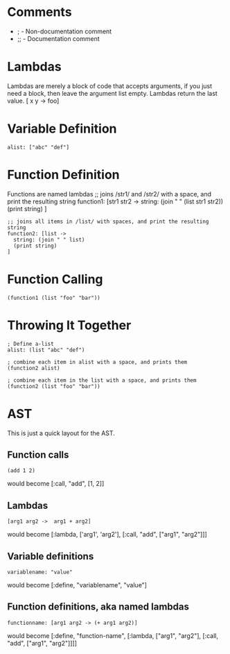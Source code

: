 Comments
========
* ;   -  Non-documentation comment
* ;;   -  Documentation comment


Lambdas
=======
Lambdas are merely a block of code that accepts arguments, if you just need a block, then leave the argument list empty.
Lambdas return the last value.
    [ x y -> foo]


Variable Definition
===================
    alist: ["abc" "def"]

Function Definition
===================
Functions are named lambdas
    ;; joins /str1/ and /str2/ with a space, and print the resulting string
    function1: [str1 str2 ->
      string: (join " " (list str1 str2))
      (print string)
    ]

    ;; joins all items in /list/ with spaces, and print the resulting string
    function2: [list ->
      string: (join " " list)
      (print string)
    ]

Function Calling
================
    (function1 (list "foo" "bar"))


Throwing It Together
====================
    ; Define a-list
    alist: (list "abc" "def")
    
    ; combine each item in alist with a space, and prints them
    (function2 alist)
    
    ; combine each item in the list with a space, and prints them
    (function2 (list "foo" "bar"))

AST
===
This is just a quick layout for the AST.

## Function calls ##
    (add 1 2)
would become
    [:call, "add", [1, 2]]

## Lambdas ##
    [arg1 arg2 ->  arg1 + arg2]
would become
    [:lambda, ['arg1', 'arg2'], [:call, "add", ["arg1", "arg2"]]]

## Variable definitions ##
    variablename: "value"
would become
    [:define, "variablename", "value"]

## Function definitions, aka named lambdas ##
    functionname: [arg1 arg2 -> (+ arg1 arg2)]
      
would become
    [:define, "function-name",
      [:lambda, ["arg1", "arg2"],
         [:call, "add", ["arg1", "arg2"]]]]

